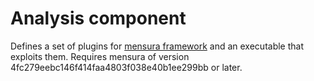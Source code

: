 # Analysis component

Defines a set of plugins for [mensura framework](https://github.com/andrey-popov/mensura) and an executable that exploits them. Requires mensura of version 4fc279eebc146f414faa4803f038e40b1ee299bb or later.
